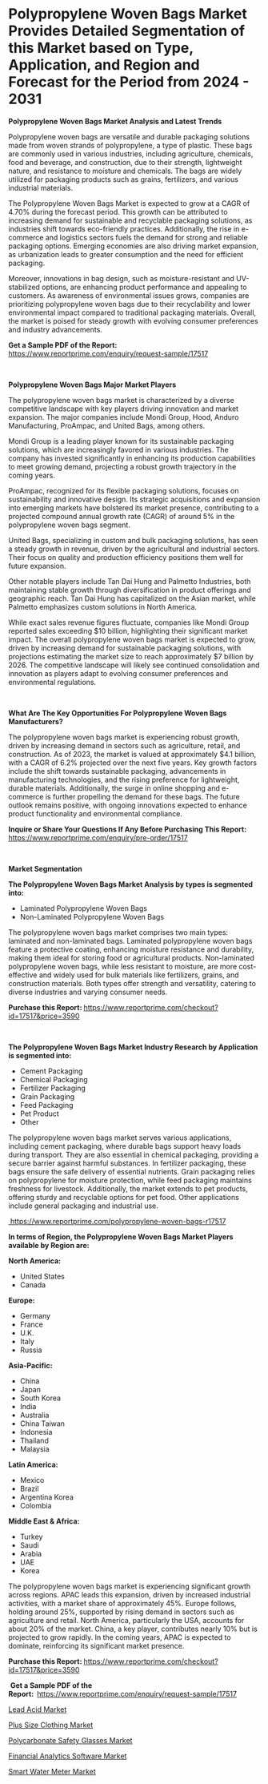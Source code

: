 <p><h1>Polypropylene Woven Bags Market Provides Detailed Segmentation of this Market based on Type, Application, and Region and Forecast for the Period from 2024 - 2031</h1></p><p><strong>Polypropylene Woven Bags Market Analysis and Latest Trends</strong></p>
<p><p>Polypropylene woven bags are versatile and durable packaging solutions made from woven strands of polypropylene, a type of plastic. These bags are commonly used in various industries, including agriculture, chemicals, food and beverage, and construction, due to their strength, lightweight nature, and resistance to moisture and chemicals. The bags are widely utilized for packaging products such as grains, fertilizers, and various industrial materials.</p><p>The Polypropylene Woven Bags Market is expected to grow at a CAGR of 4.70% during the forecast period. This growth can be attributed to increasing demand for sustainable and recyclable packaging solutions, as industries shift towards eco-friendly practices. Additionally, the rise in e-commerce and logistics sectors fuels the demand for strong and reliable packaging options. Emerging economies are also driving market expansion, as urbanization leads to greater consumption and the need for efficient packaging. </p><p>Moreover, innovations in bag design, such as moisture-resistant and UV-stabilized options, are enhancing product performance and appealing to customers. As awareness of environmental issues grows, companies are prioritizing polypropylene woven bags due to their recyclability and lower environmental impact compared to traditional packaging materials. Overall, the market is poised for steady growth with evolving consumer preferences and industry advancements.</p></p>
<p><strong>Get a Sample PDF of the Report:&nbsp;</strong> <a href="https://www.reportprime.com/enquiry/request-sample/17517?utm_campaign=16&utm_medium=2&utm_source=Github&utm_content=ia&utm_term=19112024&utm_id=polypropylene-woven-bags">https://www.reportprime.com/enquiry/request-sample/17517</a></p>
<p>&nbsp;</p>
<p><strong>Polypropylene Woven Bags Major Market Players</strong></p>
<p><p>The polypropylene woven bags market is characterized by a diverse competitive landscape with key players driving innovation and market expansion. The major companies include Mondi Group, Hood, Anduro Manufacturing, ProAmpac, and United Bags, among others.</p><p>Mondi Group is a leading player known for its sustainable packaging solutions, which are increasingly favored in various industries. The company has invested significantly in enhancing its production capabilities to meet growing demand, projecting a robust growth trajectory in the coming years.</p><p>ProAmpac, recognized for its flexible packaging solutions, focuses on sustainability and innovative design. Its strategic acquisitions and expansion into emerging markets have bolstered its market presence, contributing to a projected compound annual growth rate (CAGR) of around 5% in the polypropylene woven bags segment.</p><p>United Bags, specializing in custom and bulk packaging solutions, has seen a steady growth in revenue, driven by the agricultural and industrial sectors. Their focus on quality and production efficiency positions them well for future expansion.</p><p>Other notable players include Tan Dai Hung and Palmetto Industries, both maintaining stable growth through diversification in product offerings and geographic reach. Tan Dai Hung has capitalized on the Asian market, while Palmetto emphasizes custom solutions in North America.</p><p>While exact sales revenue figures fluctuate, companies like Mondi Group reported sales exceeding $10 billion, highlighting their significant market impact. The overall polypropylene woven bags market is expected to grow, driven by increasing demand for sustainable packaging solutions, with projections estimating the market size to reach approximately $7 billion by 2026. The competitive landscape will likely see continued consolidation and innovation as players adapt to evolving consumer preferences and environmental regulations.</p></p>
<p>&nbsp;</p>
<p><strong>What Are The Key Opportunities For Polypropylene Woven Bags Manufacturers?</strong></p>
<p><p>The polypropylene woven bags market is experiencing robust growth, driven by increasing demand in sectors such as agriculture, retail, and construction. As of 2023, the market is valued at approximately $4.1 billion, with a CAGR of 6.2% projected over the next five years. Key growth factors include the shift towards sustainable packaging, advancements in manufacturing technologies, and the rising preference for lightweight, durable materials. Additionally, the surge in online shopping and e-commerce is further propelling the demand for these bags. The future outlook remains positive, with ongoing innovations expected to enhance product functionality and environmental compliance.</p></p>
<p><strong>Inquire or Share Your Questions If Any Before Purchasing This Report:</strong> <a href="https://www.reportprime.com/enquiry/pre-order/17517?utm_campaign=16&utm_medium=2&utm_source=Github&utm_content=ia&utm_term=19112024&utm_id=polypropylene-woven-bags">https://www.reportprime.com/enquiry/pre-order/17517</a></p>
<p>&nbsp;</p>
<p><strong>Market Segmentation</strong></p>
<p><strong>The Polypropylene Woven Bags Market Analysis by types is segmented into:</strong></p>
<p><ul><li>Laminated Polypropylene Woven Bags</li><li>Non-Laminated Polypropylene Woven Bags</li></ul></p>
<p><p>The polypropylene woven bags market comprises two main types: laminated and non-laminated bags. Laminated polypropylene woven bags feature a protective coating, enhancing moisture resistance and durability, making them ideal for storing food or agricultural products. Non-laminated polypropylene woven bags, while less resistant to moisture, are more cost-effective and widely used for bulk materials like fertilizers, grains, and construction materials. Both types offer strength and versatility, catering to diverse industries and varying consumer needs.</p></p>
<p><strong>Purchase this Report:&nbsp;</strong><a href="https://www.reportprime.com/checkout?id=17517&price=3590&utm_campaign=16&utm_medium=2&utm_source=Github&utm_content=ia&utm_term=19112024&utm_id=polypropylene-woven-bags">https://www.reportprime.com/checkout?id=17517&price=3590</a></p>
<p>&nbsp;</p>
<p><strong>The Polypropylene Woven Bags Market Industry Research by Application is segmented into:</strong></p>
<p><ul><li>Cement Packaging</li><li>Chemical Packaging</li><li>Fertilizer Packaging</li><li>Grain Packaging</li><li>Feed Packaging</li><li>Pet Product</li><li>Other</li></ul></p>
<p><p>The polypropylene woven bags market serves various applications, including cement packaging, where durable bags support heavy loads during transport. They are also essential in chemical packaging, providing a secure barrier against harmful substances. In fertilizer packaging, these bags ensure the safe delivery of essential nutrients. Grain packaging relies on polypropylene for moisture protection, while feed packaging maintains freshness for livestock. Additionally, the market extends to pet products, offering sturdy and recyclable options for pet food. Other applications include general packaging and industrial use.</p></p>
<p><a href="https://www.reportprime.com/polypropylene-woven-bags-r17517?utm_campaign=16&utm_medium=2&utm_source=Github&utm_content=ia&utm_term=19112024&utm_id=polypropylene-woven-bags">&nbsp;https://www.reportprime.com/polypropylene-woven-bags-r17517</a></p>
<p><strong>In terms of Region, the Polypropylene Woven Bags Market Players available by Region are:</strong></p>
<p>
    <p> <strong> North America: </strong>
        <ul>
            <li>United States</li>
            <li>Canada</li>
        </ul>
        </p> 
    <p> <strong> Europe: </strong>
        <ul>
            <li>Germany</li>
            <li>France</li>
            <li>U.K.</li>
            <li>Italy</li>
            <li>Russia</li>
        </ul>
        </p> 
    <p> <strong> Asia-Pacific: </strong>
        <ul>
            <li>China</li>
            <li>Japan</li>
            <li>South Korea</li>
            <li>India</li>
            <li>Australia</li>
            <li>China Taiwan</li>
            <li>Indonesia</li>
            <li>Thailand</li>
            <li>Malaysia</li>
        </ul>
        </p> 
    <p> <strong> Latin America: </strong>
        <ul>
            <li>Mexico</li>
            <li>Brazil</li>
            <li>Argentina Korea</li>
            <li>Colombia</li>
        </ul>
        </p> 
    <p> <strong> Middle East & Africa: </strong>
        <ul>
            <li>Turkey</li>
            <li>Saudi</li>
            <li>Arabia</li>
            <li>UAE</li>
            <li>Korea</li>
        </ul>
    </p>
    </p>
<p><p>The polypropylene woven bags market is experiencing significant growth across regions. APAC leads this expansion, driven by increased industrial activities, with a market share of approximately 45%. Europe follows, holding around 25%, supported by rising demand in sectors such as agriculture and retail. North America, particularly the USA, accounts for about 20% of the market. China, a key player, contributes nearly 10% but is projected to grow rapidly. In the coming years, APAC is expected to dominate, reinforcing its significant market presence.</p></p>
<p><strong>Purchase this Report: </strong><a href="https://www.reportprime.com/checkout?id=17517&price=3590&utm_campaign=16&utm_medium=2&utm_source=Github&utm_content=ia&utm_term=19112024&utm_id=polypropylene-woven-bags">https://www.reportprime.com/checkout?id=17517&price=3590</a></p>
<p>&nbsp;<strong>Get a Sample PDF of the Report:&nbsp;&nbsp;</strong><a href="https://www.reportprime.com/enquiry/request-sample/17517?utm_campaign=16&utm_medium=2&utm_source=Github&utm_content=ia&utm_term=19112024&utm_id=polypropylene-woven-bags">https://www.reportprime.com/enquiry/request-sample/17517</a></p>
<p><strong></strong></p>
<p><p><a href="https://www.linkedin.com/pulse/projected-89-cagr-lead-acid-market-2024-2031-trend-analysis-competitive-7cddc?utm_campaign=16&utm_medium=2&utm_source=Github&utm_content=ia&utm_term=19112024&utm_id=polypropylene-woven-bags">Lead Acid Market</a></p><p><a href="https://github.com/YashRP12/Market-Research-Report-List-6/blob/main/plus-size-clothing-market.md?utm_campaign=16&utm_medium=2&utm_source=Github&utm_content=ia&utm_term=19112024&utm_id=polypropylene-woven-bags">Plus Size Clothing Market</a></p><p><a href="https://github.com/JosephineMcguire65/Market-Research-Report-List-1/blob/main/polycarbonate-safety-glasses-market.md?utm_campaign=16&utm_medium=2&utm_source=Github&utm_content=ia&utm_term=19112024&utm_id=polypropylene-woven-bags">Polycarbonate Safety Glasses Market</a></p><p><a href="https://issuu.com/reportprime-2/docs/financial-analytics-software-market_8c6053d31514b5?utm_campaign=16&utm_medium=2&utm_source=Github&utm_content=ia&utm_term=19112024&utm_id=polypropylene-woven-bags">Financial Analytics Software Market</a></p><p><a href="https://www.linkedin.com/pulse/smart-water-meter-market-shifts-strategic-analysis-2024-2031-fdy1e?utm_campaign=16&utm_medium=2&utm_source=Github&utm_content=ia&utm_term=19112024&utm_id=polypropylene-woven-bags">Smart Water Meter Market</a></p></p>
